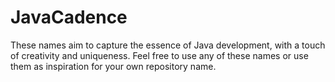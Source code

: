 # JavaCadence
These names aim to capture the essence of Java development, with a touch of creativity and uniqueness. Feel free to use any of these names or use them as inspiration for your own repository name.
